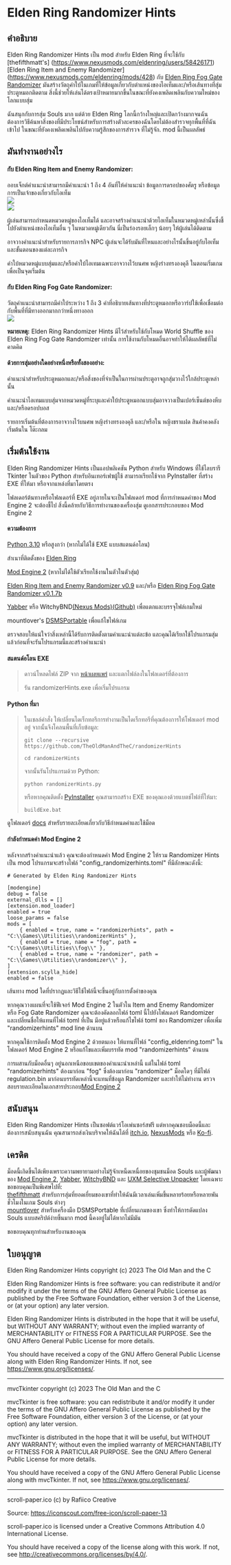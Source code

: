 # Elden Ring Randomizer Hints  
  
## คำอธิบาย  
  
Elden Ring Randomizer Hints เป็น mod สำหรับ Elden Ring ที่จะใช้กับ [thefifthmatt's] (https://www.nexusmods.com/eldenring/users/58426171) [Elden Ring Item and Enemy Randomizer] (https://www.nexusmods.com/eldenring/mods/428) กับ [Elden Ring Fog Gate Randomizer](https://www.nexusmods.com/eldenring/mods/3295) มันสร้างวัตถุคำใบ้ในเกมที่ให้ข้อมูลเกี่ยวกับตำแหน่งของไอเท็มและ/หรือเส้นทางที่สุ่มประตูหมอกติดตาม สิ่งนี้ช่วยให้เล่นได้ตรงเป้าหมายมากขึ้นในขณะที่ยังคงเพลิดเพลินกับความใหม่ของโลกแบบสุ่ม  
  
ฉันสนุกกับการสุ่ม Souls มาก แต่ด้วย Elden Ring โลกนี้กว้างใหญ่และเปิดกว้างมากจนฉันต้องการวิธีค้นหาสิ่งของที่มีประโยชน์สำหรับการสร้างตัวละครของฉันโดยไม่ต้องสำรวจทุกพื้นที่ที่ฉันเข้าไป ในขณะที่ยังคงเพลิดเพลินไปกับความรู้สึกของการสำรวจ ที่ไม่รู้จัก. mod นี้เป็นผลลัพธ์  
  
## มันทำงานอย่างไร  
  
#### กับ Elden Ring Item and Enemy Randomizer:  
  
ออบเจ็กต์คำแนะนำสามารถมีคำแนะนำ 1 ถึง 4 อันที่ให้คำแนะนำ ข้อมูลการดรอปของศัตรู หรือข้อมูลการเป็นเจ้าของเกี่ยวกับไอเท็ม  
![](images/itemHint1_thath.png)  
![](images/itemHint2_thath.png)  
  
ผู้เล่นสามารถกำหนดหมวดหมู่ของไอเท็มได้ และอาจสร้างคำแนะนำด้วยไอเท็มในหมวดหมู่เหล่านั้นซึ่งชี้ไปยังตำแหน่งของไอเท็มอื่น ๆ ในหมวดหมู่เดียวกัน นี่เป็นร่องรอยเล็กๆ น้อยๆ ให้ผู้เล่นได้ติดตาม  
  
อาจวางคำแนะนำสำหรับรายการภารกิจ NPC ผู้เล่นจะได้รับมันที่ไหนและอย่างไรนั้นขึ้นอยู่กับไอเท็มและขั้นตอนของแต่ละภารกิจ  
  
คำใบ้หมวดหมู่แบบสุ่มและ/หรือคำใบ้ไอเทมเฉพาะอาจวางไว้บนศพ หญิง​ร่าง​ทรง​องคุลี ในตอนเริ่มเกมเพื่อเป็นจุดเริ่มต้น  
  
#### กับ Elden Ring Fog Gate Randomizer:  
  
วัตถุคำแนะนำสามารถมีคำใบ้ระหว่าง 1 ถึง 3 คำที่อธิบายเส้นทางที่ประตูหมอกหรือวาร์ปใช้เพื่อเชื่อมต่อกับพื้นที่ที่มีทางออกมากกว่าหนึ่งทางออก  
![](images/fogHint1_thath.png)  
  
**หมายเหตุ:** Elden Ring Randomizer Hints มีไว้สำหรับใช้กับโหมด World Shuffle ของ Elden Ring Fog Gate Randomizer เท่านั้น การใช้งานกับโหมดอื่นอาจทำให้ได้ผลลัพธ์ที่ไม่คาดคิด  
  
#### ด้วยการสุ่มอย่างใดอย่างหนึ่งหรือทั้งสองอย่าง:  
  
คำแนะนำสำหรับประตูหมอกและ/หรือสิ่งของที่จำเป็นในการผ่านประตูอาจถูกสุ่มวางไว้ใกล้ประตูเหล่านั้น  
  
คำแนะนำไอเทมแบบสุ่มจากหมวดหมู่ที่ระบุและคำใบ้ประตูหมอกแบบสุ่มอาจวางเป็นเปอร์เซ็นต์ของหีบและ/หรือดรอปบอส  
  
รายการเริ่มต้นที่ต้องการอาจวางไว้บนศพ หญิง​ร่าง​ทรง​องคุลี และ/หรือใน หญิง​ชรา​แฝด สินค้าคงคลังเริ่มต้นใน โต๊ะ​กลม  
  
## เริ่มต้นใช้งาน  
  
Elden Ring Randomizer Hints เป็นแอปพลิเคชัน Python สำหรับ Windows ที่ใช้ไลบรารี Tkinter ในตัวของ Python สำหรับอินเทอร์เฟซผู้ใช้ สามารถเรียกใช้จาก PyInstaller ที่สร้าง EXE ที่ให้มา หรือจากแหล่งที่มาโดยตรง  
  
โฟลเดอร์ต้นทางหรือโฟลเดอร์ที่ EXE อยู่ภายในจะเป็นโฟลเดอร์ mod ที่การกำหนดค่าของ Mod Engine 2 จะต้องชี้ไป สิ่งนี้คล้ายกับวิธีการทำงานของเครื่องสุ่ม ดูเอกสารประกอบของ Mod Engine 2  
  
#### ความต้องการ  
  
[Python 3.10](https://www.python.org) หรือสูงกว่า (หากไม่ได้ใช้ EXE แบบสแตนด์อโลน)  
   
สำเนาที่ติดตั้งของ [Elden Ring](https://store.steampowered.com/app/1245620/ELDEN_RING/)  
   
[Mod Engine 2](https://github.com/soulsmods/ModEngine2) (หากไม่ได้ใช้ตัวเรียกใช้งานในตัวในตัวสุ่ม)  
  
[Elden Ring Item and Enemy Randomizer v0.9](https://www.nexusmods.com/eldenring/mods/428) และ/หรือ [Elden Ring Fog Gate Randomizer v0.1.7b](https://www.nexusmods.com/eldenring/mods/3295)  
  
[Yabber](https://github.com/JKAnderson/Yabber) หรือ WitchyBND[(Nexus Mods)](https://www.nexusmods.com/eldenring/mods/3862)[(Github)](https://github.com/ividyon/WitchyBND) เพื่อแตกและบรรจุไฟล์เกมใหม่  
  
mountlover's [DSMSPortable](https://github.com/mountlover/DSMSPortable) เพื่อแก้ไขไฟล์เกม  
   
ตรวจสอบให้แน่ใจว่าสิ่งเหล่านี้ได้รับการติดตั้งตามคำแนะนำแต่ละข้อ และคุณได้เรียกใช้โปรแกรมสุ่มแล้วก่อนที่จะรันโปรแกรมนี้และสร้างคำแนะนำ  
  
#### สแตนด์อโลน EXE  
  
>ดาวน์โหลดไฟล์ ZIP จาก [หน้าเผยแพร่](https://github.com/TheOldManAndTheC/randomizerHints/releases) และแตกไฟล์ลงในโฟลเดอร์ที่ต้องการ  
>  
>รัน randomizerHints.exe เพื่อเริ่มโปรแกรม  
  
#### Python ที่มา  
  
<blockquote>  
ในเชลล์คำสั่ง ให้เปลี่ยนไดเร็กทอรีการทำงานเป็นไดเร็กทอรีที่คุณต้องการให้โฟลเดอร์ mod อยู่ จากนั้นจึงโคลนพื้นที่เก็บข้อมูล:  
  
```  
git clone --recursive https://github.com/TheOldManAndTheC/randomizerHints  
   
cd randomizerHints  
```  
  
จากนั้นรันโปรแกรมด้วย Python:  
  
```  
python randomizerHints.py  
```  
  
หรือหากคุณติดตั้ง [PyInstaller](https://pyinstaller.org/en/stable/) คุณสามารถสร้าง EXE ของคุณเองด้วยแบตช์ไฟล์ที่ให้มา:  
```  
buildExe.bat  
```  
  
</blockquote>  
  
ดูโฟลเดอร์ [docs](.) สำหรับรายละเอียดเกี่ยวกับวิธีกำหนดค่าและใช้ม็อด  
  
#### กำลังกำหนดค่า Mod Engine 2  
  
หลังจากสร้างคำแนะนำแล้ว คุณจะต้องกำหนดค่า Mod Engine 2 ให้รวม Randomizer Hints เป็น mod โปรแกรมจะสร้างไฟล์ "config_randomizerhints.toml" ที่มีลักษณะดังนี้:  
  
	# Generated by Elden Ring Randomizer Hints  
	  
	[modengine]  
	debug = false  
	external_dlls = []  
	[extension.mod_loader]  
	enabled = true  
	loose_params = false  
	mods = [  
	    { enabled = true, name = "randomizerhints", path = "C:\\Games\\Utilities\\randomizerHints" },  
	    { enabled = true, name = "fog", path = "C:\\Games\\Utilities\\fog\\" },  
	    { enabled = true, name = "randomizer", path = "C:\\Games\\Utilities\\randomizer\\" },  
	]  
	[extension.scylla_hide]  
	enabled = false  
  
เส้นทาง mod ใดที่ปรากฏและวิธีใช้ไฟล์นี้จะขึ้นอยู่กับการตั้งค่าของคุณ  
  
หากคุณวางแผนที่จะใช้ฟีเจอร์ Mod Engine 2 ในตัวใน Item and Enemy Randomizer หรือ Fog Gate Randomizer คุณจะต้องคัดลอกไฟล์ toml นี้ไปยังโฟลเดอร์ Randomizer และเปลี่ยนชื่อให้แทนที่ไฟล์ toml ที่เป็น มีอยู่แล้วหรือแก้ไขไฟล์ toml ของ Randomizer เพื่อเพิ่ม "randomizerhints" mod line ด้านบน  
  
หากคุณใช้การติดตั้ง Mod Engine 2 ด้วยตนเอง ให้แทนที่ไฟล์ "config_eldenring.toml" ในโฟลเดอร์ Mod Engine 2 หรือแก้ไขและเพิ่มบรรทัด mod "randomizerhints" ด้านบน  
  
การผสานกับม็อดอื่นๆ อยู่นอกเหนือขอบเขตของคำแนะนำเหล่านี้ แต่ในไฟล์ toml "randomizerhints" ต้องมาก่อน "fog" ซึ่งต้องมาก่อน "randomizer" ม็อดใดๆ ที่มีไฟล์ regulation.bin มาก่อนบรรทัดเหล่านี้จะแทนที่ข้อมูล Randomizer และทำให้ไม่ทำงาน ตรวจสอบรายละเอียดในเอกสารประกอบ[Mod Engine 2](https://github.com/soulsmods/ModEngine2#get-started-guide)  
  
## สนับสนุน  
  
Elden Ring Randomizer Hints เป็นซอฟต์แวร์โอเพ่นซอร์สฟรี แต่หากคุณชอบม็อดนี้และต้องการสนับสนุนฉัน คุณสามารถส่งเงินบริจาคให้ฉันได้ที่ [itch.io](https://the-old-man-and-the-c.itch.io/elden-ring-randomizer-hints), [NexusMods](https://www.nexusmods.com/eldenring/mods/4096) หรือ [Ko-fi](https://ko-fi.com/theoldmanandthec).  
  
## เครดิต  
  
ม็อดนี้เกิดขึ้นได้เพียงเพราะความพยายามอย่างไม่รู้จักเหน็ดเหนื่อยของชุมชนม็อด Souls และผู้พัฒนาของ [Mod Engine 2](https://github.com/soulsmods/ModEngine2), [Yabber](https://github.com/JKAnderson/Yabber), [WitchyBND](https://github.com/ividyon/WitchyBND) และ [UXM Selective Unpacker](https://github.com/Nordgaren/UXM-Selective-Unpack) โดยเฉพาะ  
ขอขอบคุณเป็นพิเศษไปที่:  
[thefifthmatt](https://www.nexusmods.com/eldenring/users/58426171) สำหรับการสุ่มที่ยอดเยี่ยมของเขาที่ทำให้ฉันมีเวลาเล่นเพิ่มขึ้นหลายร้อยหรือหลายพันชั่วโมงในเกม Souls ต่างๆ  
[mountlover](https://github.com/mountlover) สำหรับเครื่องมือ DSMSPortable ที่เปลี่ยนเกมของเขา ซึ่งทำให้การดัดแปลง Souls แบบสคริปต์ง่ายขึ้นมาก mod นี้คงอยู่ไม่ได้หากไม่มีมัน  
  
ขอขอบคุณทุกท่านสำหรับงานของคุณ  
  
## ใบอนุญาต  
  
Elden Ring Randomizer Hints copyright (c) 2023 The Old Man and the C  
  
Elden Ring Randomizer Hints is free software: you can redistribute it and/or modify it under the terms of the GNU Affero General Public License as published by the Free Software Foundation, either version 3 of the License, or (at your option) any later version.  
  
Elden Ring Randomizer Hints is distributed in the hope that it will be useful,  but WITHOUT ANY WARRANTY; without even the implied warranty of MERCHANTABILITY or FITNESS FOR A PARTICULAR PURPOSE. See the GNU Affero General Public License  for more details.  
  
You should have received a copy of the GNU Affero General Public License along with Elden Ring Randomizer Hints. If not, see <https://www.gnu.org/licenses/>.  
  
***  
  
mvcTkinter copyright (c) 2023 The Old Man and the C  
  
mvcTkinter is free software: you can redistribute it and/or modify it under the terms of the GNU Affero General Public License as published by the Free Software Foundation, either version 3 of the License, or (at your option) any later version.  
  
mvcTkinter is distributed in the hope that it will be useful,  but WITHOUT ANY WARRANTY; without even the implied warranty of MERCHANTABILITY or FITNESS FOR A PARTICULAR PURPOSE. See the GNU Affero General Public License  for more details.  
  
You should have received a copy of the GNU Affero General Public License along with mvcTkinter. If not, see <https://www.gnu.org/licenses/>.  
  
***  
  
scroll-paper.ico (c) by  Rafiico Creative  
  
Source: <https://iconscout.com/free-icon/scroll-paper-13>  
  
scroll-paper.ico is licensed under a Creative Commons Attribution 4.0 International License.  
  
You should have received a copy of the license along with this work. If not, see <http://creativecommons.org/licenses/by/4.0/>.
